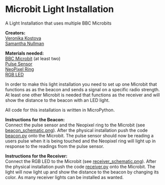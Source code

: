 # Microbit Light Installation
A Light Installation that uses multiple BBC Microbits

**Creators:**\
[Veronika Kostova](http://veronikaikostova.com/)\
[Samantha Nullman](https://www.samanthanullman.com)

**Materials needed:**\
[BBC Microbit](https://microbit.org/resellers/) (at least two)\
[Pulse Sensor](https://pulsesensor.com/products/pulse-sensor-amped)\
[NeoPixel Ring](https://www.adafruit.com/product/1586)\
[RGB LED](https://wiki.keyestudio.com/index.php/Ks0032_keyestudio_RGB_LED_Module)

In order to make this light installation you need to set up one Microbit that functions as as the beacon and sends a signal on a specific radio strength. At least one other Microbit is needed that functions as the receiver and will show the distance to the beacon with an LED light.

All code for this installation is written in MicroPython.

**Instructions for the Beacon:**\
Connect the pulse sensor and the Neopixel ring to the Microbit (see [beacon_schematic.png](https://github.com/vkostova/Microbit-Light-Installation/blob/master/beacon_schematic.png)).
After the physical installation push the code [beacon.py](https://github.com/vkostova/Microbit-Light-Installation/blob/master/Beacon.py) onto the Microbit.
The pulse sensor should now be reading a users pulse when it is being touched and the Neopixel ring will light up in response to the readings from the pulse sensor.

**Instructions for the Receiver:**\
Connect the RGB LED to the Microbit (see [receiver_schematic.png](https://github.com/vkostova/Microbit-Light-Installation/blob/master/receiver_schematic.png)).
After the physical installation push the code [receiver.py](https://github.com/vkostova/Microbit-Light-Installation) onto the Microbit.
The light will now light up and show the distance to the beacon by changing its color.
As many receiver lights can be installed as wanted.
